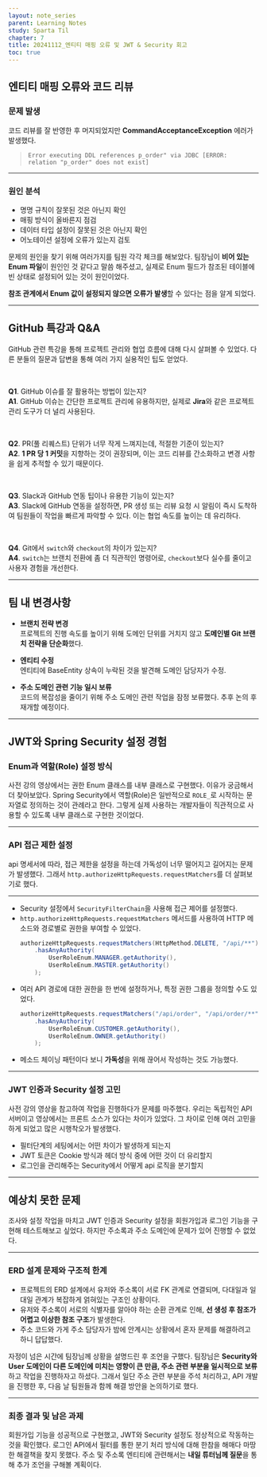 ```yaml
---
layout: note_series
parent: Learning Notes
study: Sparta Til
chapter: 7
title: 20241112_엔티티 매핑 오류 및 JWT & Security 회고
toc: true
---
```


## 엔티티 매핑 오류와 코드 리뷰
### 문제 발생
코드 리뷰를 잘 반영한 후 머지되었지만 **CommandAcceptanceException** 에러가 발생했다.
> `Error executing DDL references p_order" via JDBC [ERROR: relation "p_order" does not exist]`

---

### 원인 분석
- 명명 규칙이 잘못된 것은 아닌지 확인
- 매핑 방식이 올바른지 점검
- 데이터 타입 설정이 잘못된 것은 아닌지 확인
- 어노테이션 설정에 오류가 있는지 검토

문제의 원인을 찾기 위해 여러가지를 팀원 각각 체크를 해보았다.
팀장님이 **비어 있는 Enum 파일**이 원인인 것 같다고 말씀 해주셨고,
실제로 Enum 필드가 참조된 테이블에 빈 상태로 설정되어 있는 것이 원인이었다.

**참조 관계에서 Enum 값이 설정되지 않으면 오류가 발생**할 수 있다는 점을 알게 되었다.

---

## GitHub 특강과 Q&A

GitHub 관련 특강을 통해 프로젝트 관리와 협업 흐름에 대해 다시 살펴볼 수 있었다.
다른 분들의 질문과 답변을 통해 여러 가지 실용적인 팁도 얻었다.

<br>

**Q1**. GitHub 이슈를 잘 활용하는 방법이 있는지?  
**A1**. GitHub 이슈는 간단한 프로젝트 관리에 유용하지만, 실제로 **Jira**와 같은 프로젝트 관리 도구가 더 널리 사용된다.

<br>

**Q2**. PR(풀 리퀘스트) 단위가 너무 작게 느껴지는데, 적절한 기준이 있는지?  
**A2**. **1 PR 당 1 커밋**을 지향하는 것이 권장되며, 이는 코드 리뷰를 간소화하고 변경 사항을 쉽게 추적할 수 있기 때문이다.

<br>

**Q3**. Slack과 GitHub 연동 팁이나 유용한 기능이 있는지?  
**A3**. Slack에 GitHub 연동을 설정하면, PR 생성 또는 리뷰 요청 시 알림이 즉시 도착하여 팀원들이 작업을 빠르게 파악할 수 있다. 이는 협업 속도를 높이는 데 유리하다.

<br>

**Q4**. Git에서 `switch`와 `checkout`의 차이가 있는지?  
**A4**. `switch`는 브랜치 전환에 좀 더 직관적인 명령어로, `checkout`보다 실수를 줄이고 사용자 경험을 개선한다.

---

## 팀 내 변경사항

- **브랜치 전략 변경**  
  프로젝트의 진행 속도를 높이기 위해 도메인 단위를 거치지 않고 **도메인별 Git 브랜치 전략을 단순화**했다.


- **엔티티 수정**  
  엔티티에 BaseEntity 상속이 누락된 것을 발견해 도메인 담당자가 수정.


- **주소 도메인 관련 기능 일시 보류**  
  코드의 복잡성을 줄이기 위해 주소 도메인 관련 작업을 잠정 보류했다. 추후 논의 후 재개할 예정이다.

---

## JWT와 Spring Security 설정 경험

### Enum과 역할(Role) 설정 방식
사전 강의 영상에서는 권한 Enum 클래스를 내부 클래스로 구현했다. 이유가 궁금해서 더 찾아보았다.
Spring Security에서 역할(Role)은 일반적으로 `ROLE_`로 시작하는 문자열로 정의하는 것이 관례라고 한다.
그렇게 실제 사용하는 개발자들이 직관적으로 사용할 수 있도록 내부 클래스로 구현한 것이었다.

---

### API 접근 제한 설정
api 명세서에 따라, 접근 제한을 설정을 하는데 가독성이 너무 떨어지고 길어지는 문제가 발생했다.
그래서 `http.authorizeHttpRequests.requestMatchers`를 더 살펴보기로 했다.

---

- Security 설정에서 `SecurityFilterChain`을 사용해 접근 제어를 설정했다.
- `http.authorizeHttpRequests.requestMatchers` 메서드를 사용하여 HTTP 메소드와 경로별로 권한을 부여할 수 있었다.
  ```java
  authorizeHttpRequests.requestMatchers(HttpMethod.DELETE, "/api/**")
      .hasAnyAuthority(
          UserRoleEnum.MANAGER.getAuthority(), 
          UserRoleEnum.MASTER.getAuthority()
      );
  ```
- 여러 API 경로에 대한 권한을 한 번에 설정하거나, 특정 권한 그룹을 정의할 수도 있었다.
  ```java
  authorizeHttpRequests.requestMatchers("/api/order", "/api/order/**")
      .hasAnyAuthority(
          UserRoleEnum.CUSTOMER.getAuthority(), 
          UserRoleEnum.OWNER.getAuthority()
      );
  ```
- 메소드 체이닝 패턴이다 보니 **가독성**을 위해 끊어서 작성하는 것도 가능했다.

---

### JWT 인증과 Security 설정 고민
사전 강의 영상을 참고하여 작업을 진행하다가 문제를 마주했다. 
우리는 독립적인 API 서버이고 영상에서는 프론트 소스가 있다는 차이가 있었다.
그 차이로 인해 여러 고민을 하게 되었고 많은 시행착오가 발생했다.

- 필터단계의 세팅에서는 어떤 차이가 발생하게 되는지
- JWT 토큰은 Cookie 방식과 헤더 방식 중에 어떤 것이 더 유리할지
- 로그인을 관리해주는 Security에서 어떻게 api 로직을 분기할지

---

## 예상치 못한 문제
조사와 설정 작업을 마치고 JWT 인증과 Security 설정을 회원가입과 로그인 기능을 구현해 테스트해보고 싶었다. 하지만 주소록과 주소 도메인에 문제가 있어 진행할 수 없었다.

---

### ERD 설계 문제와 구조적 한계
- 프로젝트의 ERD 설계에서 유저와 주소록이 서로 FK 관계로 연결되며, 다대일과 일대일 관계가 복잡하게 얽혀있는 구조인 상황이다.
- 유저와 주소록이 서로의 식별자를 알아야 하는 순환 관계로 인해, **선 생성 후 참조가 어렵고 이상한 참조 구조**가 발생한다.
- 주소 코드와 가게 주소 담당자가 밤에 안계시는 상황에서 혼자 문제를 해결하려고 하니 답답했다.

자정이 넘은 시간에 팀장님께 상황을 설명드린 후 조언을 구했다. 
팀장님은 **Security와 User 도메인이 다른 도메인에 미치는 영향이 큰 만큼, 주소 관련 부분을 일시적으로 보류**하고 작업을 진행하자고 하셨다. 
그래서 일단 주소 관련 부분을 주석 처리하고, API 개발을 진행한 후, 다음 날 팀원들과 함께 해결 방안을 논의하기로 했다.

---

### 최종 결과 및 남은 과제
회원가입 기능을 성공적으로 구현했고, JWT와 Security 설정도 정상적으로 작동하는 것을 확인했다.
로그인 API에서 필터를 통한 분기 처리 방식에 대해 한참을 해매다 마땅한 해결책을 찾지 못했다.
주소 및 주소록 엔티티에 관련해서는 **내일 튜터님께 질문**을 통해 추가 조언을 구해볼 계획이다.

